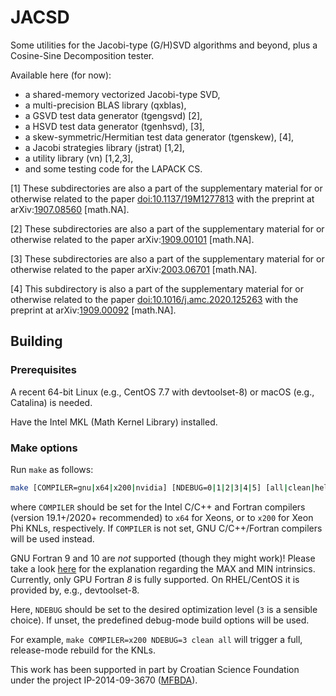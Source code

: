 # JACSD
Some utilities for the Jacobi-type (G/H)SVD algorithms and beyond, plus a Cosine-Sine Decomposition tester.

Available here (for now):
* a shared-memory vectorized Jacobi-type SVD,
* a multi-precision BLAS library (qxblas),
* a GSVD test data generator (tgengsvd) \[2\],
* a HSVD test data generator (tgenhsvd), \[3\],
* a skew-symmetric/Hermitian test data generator (tgenskew), \[4\],
* a Jacobi strategies library (jstrat) \[1,2\],
* a utility library (vn) \[1,2,3\],
* and some testing code for the LAPACK CS.

\[1\] These subdirectories are also a part of the supplementary material for or otherwise related to the paper [doi:10.1137/19M1277813](https://doi.org/10.1137/19M1277813 "The LAPW Method with Eigendecomposition Based on the Hari–Zimmermann Generalized Hyperbolic SVD") with the preprint at arXiv:[1907.08560](https://arxiv.org/abs/1907.08560 "The LAPW method with eigendecomposition based on the Hari–Zimmermann generalized hyperbolic SVD") \[math.NA\].

\[2\] These subdirectories are also a part of the supplementary material for or otherwise related to the paper arXiv:[1909.00101](https://arxiv.org/abs/1909.00101 "An implicit Hari–Zimmermann algorithm for the generalized SVD on the GPUs") \[math.NA\].

\[3\] These subdirectories are also a part of the supplementary material for or otherwise related to the paper arXiv:[2003.06701](https://arxiv.org/abs/2003.06701 "A Kogbetliantz-type algorithm for the hyperbolic SVD") \[math.NA\].

\[4\] This subdirectory is also a part of the supplementary material for or otherwise related to the paper [doi:10.1016/j.amc.2020.125263](https://doi.org/10.1016/j.amc.2020.125263 "The antitriangular factorization of skew-symmetric matrices") with the preprint at arXiv:[1909.00092](https://arxiv.org/abs/1909.00092 "The antitriangular factorization of skew-symmetric matrices") \[math.NA\].

## Building

### Prerequisites

A recent 64-bit Linux (e.g., CentOS 7.7 with devtoolset-8) or macOS (e.g., Catalina) is needed.

Have the Intel MKL (Math Kernel Library) installed.

### Make options

Run ``make`` as follows:
```bash
make [COMPILER=gnu|x64|x200|nvidia] [NDEBUG=0|1|2|3|4|5] [all|clean|help]
```
where ``COMPILER`` should be set for the Intel C/C++ and Fortran compilers (version 19.1+/2020+ recommended) to ``x64`` for Xeons, or to ``x200`` for Xeon Phi KNLs, respectively.
If ``COMPILER`` is not set, GNU C/C++/Fortran compilers will be used instead.

GNU Fortran 9 and 10 are *not* supported (though they might work)!
Please take a look [here](https://gcc.gnu.org/gcc-9/changes.html) for the explanation regarding the MAX and MIN intrinsics.
Currently, only GPU Fortran *8* is fully supported.
On RHEL/CentOS it is provided by, e.g., devtoolset-8.

Here, ``NDEBUG`` should be set to the desired optimization level (``3`` is a sensible choice).
If unset, the predefined debug-mode build options will be used.

For example, ``make COMPILER=x200 NDEBUG=3 clean all`` will trigger a full, release-mode rebuild for the KNLs.

This work has been supported in part by Croatian Science Foundation under the project IP-2014-09-3670 ([MFBDA](https://web.math.pmf.unizg.hr/mfbda/)).
